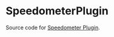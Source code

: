 # SpeedometerPlugin
Source code for [Speedometer Plugin](https://bakkesplugins.com/plugins/view/73).
